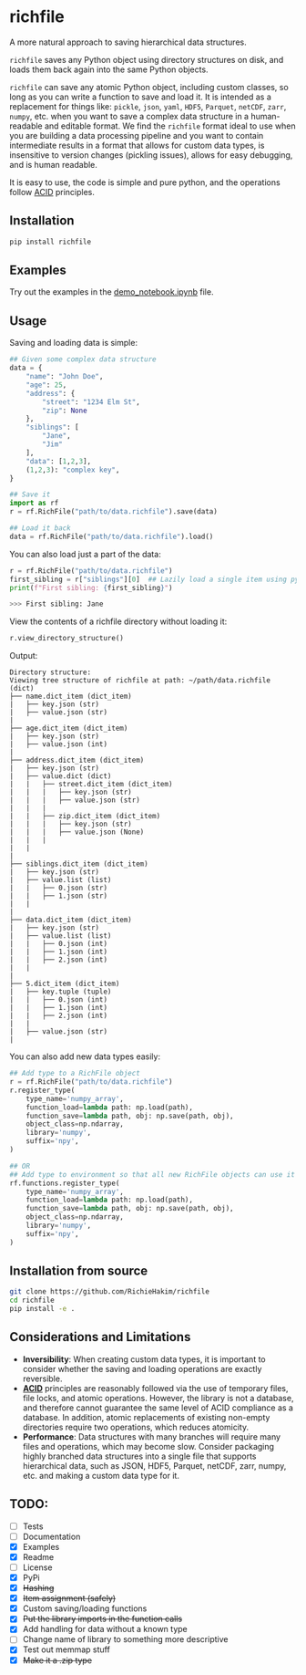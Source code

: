 # richfile
A more natural approach to saving hierarchical data structures.

`richfile` saves any Python object using directory structures on disk, and loads
them back again into the same Python objects. 

`richfile` can save any atomic Python object, including custom classes, so long
as you can write a function to save and load it. It is intended as a replacement
for things like: `pickle`, `json`, `yaml`, `HDF5`, `Parquet`, `netCDF`, `zarr`,
`numpy`, etc. when you want to save a complex data structure in a human-readable
and editable format. We find the `richfile` format ideal to use when you are
building a data processing pipeline and you want to contain intermediate results
in a format that allows for custom data types, is insensitive to version changes
(pickling issues), allows for easy debugging, and is human readable.

It is easy to use, the code is simple and pure python, and the operations follow [ACID](https://en.wikipedia.org/wiki/ACID) principles.

## Installation
```bash
pip install richfile
```

## Examples
Try out the examples in the [demo_notebook.ipynb](https://github.com/RichieHakim/richfile/blob/main/demo_notebook.ipynb) file.

## Usage
Saving and loading data is simple:
```python
## Given some complex data structure
data = {
    "name": "John Doe",
    "age": 25,
    "address": {
        "street": "1234 Elm St",
        "zip": None
    },
    "siblings": [
        "Jane",
        "Jim"
    ],
    "data": [1,2,3],
    (1,2,3): "complex key",
}

## Save it
import as rf
r = rf.RichFile("path/to/data.richfile").save(data)

## Load it back
data = rf.RichFile("path/to/data.richfile").load()
```

You can also load just a part of the data:
```python
r = rf.RichFile("path/to/data.richfile")
first_sibling = r["siblings"][0]  ## Lazily load a single item using pythonic indexing
print(f"First sibling: {first_sibling}")

>>> First sibling: Jane
```

View the contents of a richfile directory without loading it:
```python
r.view_directory_structure()
```

Output:
```
Directory structure:
Viewing tree structure of richfile at path: ~/path/data.richfile (dict)
├── name.dict_item (dict_item)
|   ├── key.json (str)
|   ├── value.json (str)
|   
├── age.dict_item (dict_item)
|   ├── key.json (str)
|   ├── value.json (int)
|   
├── address.dict_item (dict_item)
|   ├── key.json (str)
|   ├── value.dict (dict)
|   |   ├── street.dict_item (dict_item)
|   |   |   ├── key.json (str)
|   |   |   ├── value.json (str)
|   |   |   
|   |   ├── zip.dict_item (dict_item)
|   |   |   ├── key.json (str)
|   |   |   ├── value.json (None)
|   |   |   
|   |   
|   
├── siblings.dict_item (dict_item)
|   ├── key.json (str)
|   ├── value.list (list)
|   |   ├── 0.json (str)
|   |   ├── 1.json (str)
|   |   
|   
├── data.dict_item (dict_item)
|   ├── key.json (str)
|   ├── value.list (list)
|   |   ├── 0.json (int)
|   |   ├── 1.json (int)
|   |   ├── 2.json (int)
|   |   
|   
├── 5.dict_item (dict_item)
|   ├── key.tuple (tuple)
|   |   ├── 0.json (int)
|   |   ├── 1.json (int)
|   |   ├── 2.json (int)
|   |   
|   ├── value.json (str)
|   
```

You can also add new data types easily:
```python
## Add type to a RichFile object
r = rf.RichFile("path/to/data.richfile")
r.register_type(
    type_name='numpy_array',
    function_load=lambda path: np.load(path),
    function_save=lambda path, obj: np.save(path, obj),
    object_class=np.ndarray,
    library='numpy',
    suffix='npy',
)

## OR
## Add type to environment so that all new RichFile objects can use it
rf.functions.register_type(
    type_name='numpy_array',
    function_load=lambda path: np.load(path),
    function_save=lambda path, obj: np.save(path, obj),
    object_class=np.ndarray,
    library='numpy',
    suffix='npy',
)
```

## Installation from source
```bash
git clone https://github.com/RichieHakim/richfile
cd richfile
pip install -e .
```

## Considerations and Limitations
- **Inversibility**: When creating custom data types, it is important to consider whether the saving and loading operations are exactly reversible.
- [**ACID**](https://en.wikipedia.org/wiki/ACID) principles are reasonably followed via the use of temporary files, file locks, and atomic operations. However, the library is not a database, and therefore cannot guarantee the same level of ACID compliance as a database. In addition, atomic replacements of existing non-empty directories require two operations, which reduces atomicity.
- **Performance**: Data structures with many branches will require many files and operations, which may become slow. Consider packaging highly branched data structures into a single file that supports hierarchical data, such as JSON, HDF5, Parquet, netCDF, zarr, numpy, etc. and making a custom data type for it.

## TODO:
- [ ] Tests
- [ ] Documentation
- [x] Examples
- [x] Readme
- [ ] License
- [x] PyPi
- [x] ~~Hashing~~
- [x] ~~Item assignment (safely)~~
- [x] Custom saving/loading functions
- [x] ~~Put the library imports in the function calls~~
- [x] Add handling for data without a known type
- [ ] Change name of library to something more descriptive
- [x] Test out memmap stuff
- [x] ~~Make it a .zip type~~